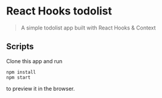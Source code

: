 # React Hooks todolist

> A simple todolist app built with React Hooks & Context

## Scripts

Clone this app and run

```
npm install
npm start
```

to preview it in the browser.
